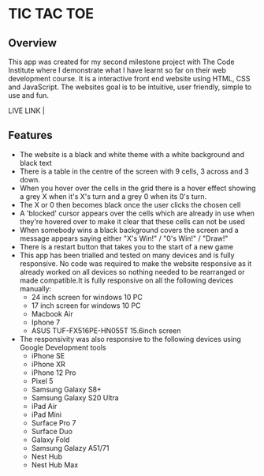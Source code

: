 # TIC TAC TOE 

## Overview
This app was created for my second milestone project with The Code Institute where I demonstrate what I have learnt so far on their web development course. It is a interactive front end website using HTML, CSS and JavaScript. The websites goal is to be intuitive, user friendly, simple to use and fun.

LIVE LINK | 

## Features



- The website is a black and white theme with a white background and black text
- There is a table in the centre of the screen with 9 cells, 3 across and 3 down.
- When you hover over the cells in the grid there is a hover effect showing a grey X when it's X's turn and a grey 0 when its 0's turn.
- The X or 0 then becomes black once the user clicks the chosen cell
- A 'blocked' cursor appears over the cells which are already in use when they're hovered over to make it clear that these cells can not be used
- When somebody wins a black background covers the screen and a message appears saying either "X's Win!" / "0's Win!" / "Draw!"
- There is a restart button that takes you to the start of a new game
- This app has been trialled and tested on many devices and is fully responsive. No code was required to make the website responsive as it already worked on all devices so nothing needed to be rearranged or made compatible.It is fully responsive on all the following devices manually:
    - 24 inch screen for windows 10 PC
    - 17 inch screen for windows 10 PC
    - Macbook Air
    - Iphone 7
    - ASUS TUF-FX516PE-HN055T 15.6inch screen
- The responsivity was also responsive to the following devices using Google Development tools
     - iPhone SE
     - iPhone XR
     - iPhone 12 Pro
     - Pixel 5
     - Samsung Galaxy S8+
     - Samsung Galaxy S20 Ultra
     - iPad Air
     - iPad Mini
     - Surface Pro 7
     - Surface Duo
     - Galaxy Fold  
     - Samsung Galazy A51/71
     - Nest Hub 
     - Nest Hub Max


